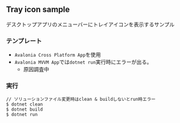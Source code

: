 ## Tray icon sample
デスクトップアプリのメニューバーにトレイアイコンを表示するサンプル

### テンプレート
  - `Avalonia Cross Platform App`を使用
  - `Avalonia MVVM App`では`dotnet run`実行時にエラーが出る。
    - 原因調査中

### 実行
```
// ソリューションファイル変更時はclean & buildしないとrun時エラー
$ dotnet clean
$ dotnet build
$ dotnet run
```

